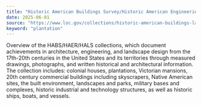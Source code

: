 ```yaml
---
title: "Historic American Buildings Survey/Historic American Engineering Record/Historic American Landscapes Survey"
date: 2025-06-01
source: "https://www.loc.gov/collections/historic-american-buildings-landscapes-and-engineering-records/about-this-collection/"
keyword: "plantation"
---
```


Overview of the HABS/HAER/HALS collections, which document achievements in architecture, engineering, and landscape design from the 17th-20th centuries in the United States and its territories through measured drawings, photographs, and written historical and architectural information. The collection includes: colonial houses, plantations, Victorian mansions, 20th century commercial buildings including skyscrapers, Native American sites, the built environment, landscapes and parks, military bases and complexes, historic industrial and technology structures, as well as historic ships, boats, and vessels.